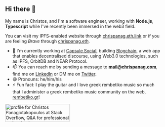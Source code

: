 ## Hi there 👋

My name is Christos, and I'm a software engineer, working with **Node.js**, **Typescript** while I've recently been immersed in the web3 field. 

You can visit my IPFS-enabled website through [chrispanag.eth.link](https://chrispanag.eth.link) or if you are feeling *Brave* through [chrispanag.eth](https://chrispanag.eth).

- 🚀  I'm currently working at [Capsule Social](https://capsule.social), building [Blogchain](https://blogchain.app), a web app that enables decentralised discourse, using Web3.0 technologies, such as IPFS, OrbitDB and NEAR Protocol.
- 📫  You can reach me by sending a message to **mail@chrispanag.com**, find me on [LinkedIn](https://www.linkedin.com/in/chrispanag/) or DM me on <a rel="me" href="https://twitter.com/chrispanag">Twitter</a>.
- 😄  Pronouns: he/him/his
- ⚡  Fun fact: I play the guitar and I love greek rembetiko music so much that I administer a greek rembetiko music community on the web, [rembetiko.gr](https://rembetiko.gr)!

<a href="https://stackoverflow.com/users/6141173/christos-panagiotakopoulos"><img src="https://stackoverflow.com/users/flair/6141173.png?theme=clean" width="208" height="58" alt="profile for Christos Panagiotakopoulos at Stack Overflow, Q&amp;A for professional and enthusiast programmers" title="profile for Christos Panagiotakopoulos at Stack Overflow, Q&amp;A for professional and enthusiast programmers"></a>
